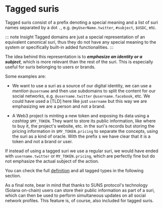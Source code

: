 # Tagged suris

Tagged suris consist of a prefix denoting a special meaning and a list of suri names separated by a dot `.`,
e.g. `@myUserName.twitter`, `#subject`, `$USDC`, etc.

::: note Insight
Tagged domains are just a special representation of an equivalent canonical suri, thus they do not have any special
meaning to the system or specifically built-in added functionalities.
:::

The idea behind this representation is to ***emphasize an identity or a subject***, which is more relevant than the rest
of the suri. This is especially useful for suris belonging to users or brands.

Some examples are:

- We want to use a suri as a source of our digital identity, we can use a _mention_ `@username` and then use subdomains
  to split the content for our social networks, e.g. `@username.twitter` `@username.facebook`, etc. We could have used
  a [TLD] here like just `username` but this way we are emphasizing we are a person and not a brand.

- A Web3 project is minting a new token and exposing its data using a _cashtag_ `$MY_TOKEN`. They want to store its
  public information, like where to buy it, the project's website, etc. in the suri's records but storing the pricing
  information in `$MY_TOKEN.pricing` to separate the concepts, using the suri as a kind of oracle. With the prefix `$`
  we have clear that it is a token and not a brand or user.

If instead of using a tagged suri we use a regular suri, we would have ended with `username.twitter`
or `MY_TOKEN.pricing`, which are perfectly fine but do not emphasize the actual subject of the action.

You can check the full [definition](/domains/formats#tagged-format) and all tagged types in the following section.

As a final note, bear in mind that thanks to SUNS protocol's technology (Solana on-chain) users can store their public
information as part of a suri, which can then be used to perform simultaneous updates on all social network profiles.
This feature is, of course, also included for tagged suris.